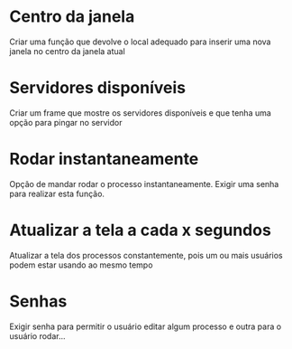 # Centro da janela

Criar uma função que devolve o local adequado para inserir uma nova janela no centro da janela atual

# Servidores disponíveis

Criar um frame que mostre os servidores disponíveis e que tenha uma opção para pingar no servidor

# Rodar instantaneamente

Opção de mandar rodar o processo instantaneamente. Exigir uma senha para realizar esta função.

# Atualizar a tela a cada x segundos

Atualizar a tela dos processos constantemente, pois um ou mais usuários podem estar
usando ao mesmo tempo

# Senhas

Exigir senha para permitir o usuário editar algum processo e outra para o usuário rodar...